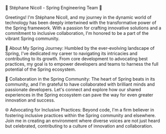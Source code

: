 🍃 Stéphane Nicoll - Spring Engineering Team 🍃

Greetings! I'm Stéphane Nicoll, and my journey in the dynamic world of technology has been deeply intertwined with the transformative power of the Spring framework. With a passion for crafting innovative solutions and a commitment to inclusive collaboration, I'm honored to be a part of the vibrant Spring community.

🚀 About My Spring Journey:
Humbled by the ever-evolving landscape of Spring, I've dedicated my career to navigating its intricacies and contributing to its growth. From core development to advocating best practices, my goal is to empower developers and teams to harness the full potential of the Spring ecosystem.

🤝 Collaboration in the Spring Community:
The heart of Spring beats in its community, and I'm grateful to have collaborated with brilliant minds and passionate developers. Let's connect and explore how our shared experiences in the Spring ecosystem can pave the way for even greater innovation and success.

🌐 Advocating for Inclusive Practices:
Beyond code, I'm a firm believer in fostering inclusive practices within the Spring community and elsewhere. Join me in creating an environment where diverse voices are not just heard but celebrated, contributing to a culture of innovation and collaboration.
